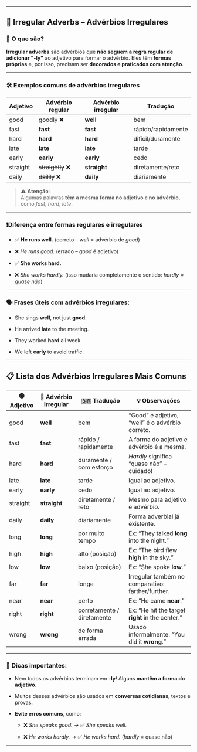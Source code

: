 
---

## 🔀 **Irregular Adverbs – Advérbios Irregulares**

### 📌 **O que são?**

**Irregular adverbs** são advérbios que **não seguem a regra regular de adicionar "-ly"** ao adjetivo para formar o advérbio. Eles têm **formas próprias** e, por isso, precisam ser **decorados e praticados com atenção**.

---

### 🛠️ **Exemplos comuns de advérbios irregulares**

|Adjetivo|Advérbio regular|Advérbio irregular|Tradução|
|---|---|---|---|
|good|~~goodly~~ ❌|**well**|bem|
|fast|**fast**|**fast**|rápido/rapidamente|
|hard|**hard**|**hard**|difícil/duramente|
|late|**late**|**late**|tarde|
|early|**early**|**early**|cedo|
|straight|~~straightly~~ ❌|**straight**|diretamente/reto|
|daily|~~dailily~~ ❌|**daily**|diariamente|

> ⚠️ **Atenção**:  
> Algumas palavras **têm a mesma forma no adjetivo e no advérbio**, como _fast_, _hard_, _late_.

---

### ❗Diferença entre formas regulares e irregulares

- ✅ **He runs well.** (correto – _well_ = advérbio de _good_)
    
- ❌ _He runs good._ (errado – _good_ é adjetivo)
    
- ✅ **She works hard.**
    
- ❌ _She works hardly._ (isso mudaria completamente o sentido: _hardly = quase não_)
    

---

### 🗣️ **Frases úteis com advérbios irregulares:**

- She sings **well**, not just **good**.
    
- He arrived **late** to the meeting.
    
- They worked **hard** all week.
    
- We left **early** to avoid traffic.
    

---

## 📋 **Lista dos Advérbios Irregulares Mais Comuns**

|🟢 **Adjetivo**|🔵 **Advérbio Irregular**|🇧🇷 **Tradução**|💡 **Observações**|
|---|---|---|---|
|good|**well**|bem|“Good” é adjetivo, “well” é o advérbio correto.|
|fast|**fast**|rápido / rapidamente|A forma do adjetivo e advérbio é a mesma.|
|hard|**hard**|duramente / com esforço|_Hardly_ significa “quase não” – cuidado!|
|late|**late**|tarde|Igual ao adjetivo.|
|early|**early**|cedo|Igual ao adjetivo.|
|straight|**straight**|diretamente / reto|Mesmo para adjetivo e advérbio.|
|daily|**daily**|diariamente|Forma adverbial já existente.|
|long|**long**|por muito tempo|Ex: “They talked **long** into the night.”|
|high|**high**|alto (posição)|Ex: “The bird flew **high** in the sky.”|
|low|**low**|baixo (posição)|Ex: “She spoke **low**.”|
|far|**far**|longe|Irregular também no comparativo: farther/further.|
|near|**near**|perto|Ex: “He came **near**.”|
|right|**right**|corretamente / diretamente|Ex: “He hit the target **right** in the center.”|
|wrong|**wrong**|de forma errada|Usado informalmente: “You did it **wrong**.”|

---

### 🧠 **Dicas importantes:**

- Nem todos os advérbios terminam em **-ly**! Alguns **mantêm a forma do adjetivo**.
    
- Muitos desses advérbios são usados em **conversas cotidianas**, textos e provas.
    
- **Evite erros comuns**, como:
    
    - ❌ _She speaks good._ → ✅ _She speaks well._
        
    - ❌ _He works hardly._ → ✅ _He works hard._ (_hardly_ = quase não)
        

---
